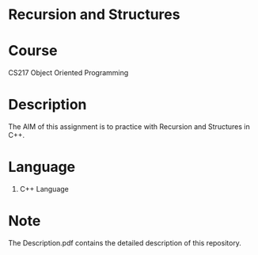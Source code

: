 # Recursion and Structures
# Course

CS217 Object Oriented Programming <br />

# Description
The AIM of this assignment is to practice with Recursion and Structures in C++. <br />

# Language

1. C++ Language <br />

# Note
The Description.pdf contains the detailed description of this repository. <br />

